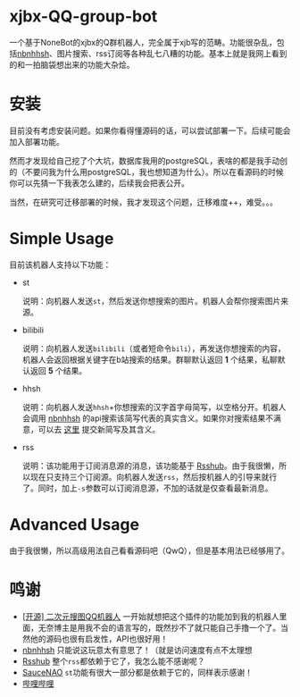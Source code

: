# xjbx-QQ-group-bot
一个基于NoneBot的xjbx的Q群机器人，完全属于xjb写的范畴。功能很杂乱，包括[nbnhhsh](https://github.com/itorr/nbnhhsh?files=1)、图片搜索、rss订阅等各种乱七八糟的功能。基本上就是我网上看到的和一拍脑袋想出来的功能大杂烩。

# 安装

目前没有考虑安装问题。如果你看得懂源码的话，可以尝试部署一下。后续可能会加入部署功能。

然而才发现给自己挖了个大坑，数据库我用的postgreSQL，表啥的都是我手动创的（不要问我为什么用postgreSQL，我也想知道为什么）。所以在看源码的时候你可以先猜一下我表怎么建的，后续我会把表公开。

当然，在研究可迁移部署的时候，我才发现这个问题，迁移难度++，难受。。。

# Simple Usage

目前该机器人支持以下功能：

+ st

    说明：向机器人发送`st`，然后发送你想搜索的图片。机器人会帮你搜索图片来源。

+ bilibili

    说明：向机器人发送`bilibili`（或者短命令`bili`），再发送你想搜索的内容，机器人会返回根据关键字在b站搜索的结果。群聊默认返回 **1** 个结果，私聊默认返回 **5** 个结果。

+ hhsh

    说明：向机器人发送`hhsh`+你想搜索的汉字首字母简写，以空格分开。机器人会调用 [nbnhhsh](https://github.com/itorr/nbnhhsh) 的api搜索该简写代表的真实含义。如果你对搜索结果不满意，可以去 [这里](https://lab.magiconch.com/nbnhhsh/) 提交新简写及其含义。

+ rss

    说明：该功能用于订阅消息源的消息，该功能基于 [Rsshub](https://github.com/DIYgod/RSSHub)。由于我很懒，所以现在只支持三个订阅源。向机器人发送`rss`，然后按机器人的引导来就行了。同时，加上`-s`参数可以订阅消息源，不加的话就是仅查看最新消息。

# Advanced Usage    

由于我很懒，所以高级用法自己看看源码吧（QwQ），但是基本用法已经够用了。

# 鸣谢

+ [[开源] 二次元搜图QQ机器人](https://github.com/Tsuk1ko/CQ-picfinder-robot) 一开始就想把这个插件的功能加到我的机器人里面，无奈博主是用我不会的语言写的，既然抄不了就只能自己手撸一个了。当然他的源码也很有启发性，API也很好用！
+ [nbnhhsh](https://github.com/itorr/nbnhhsh) 只能说这玩意太有意思了！（就是访问速度有点不太理想
+ [Rsshub](https://github.com/DIYgod/RSSHub) 整个`rss`都依赖于它了，我怎么能不感谢呢？
+ [SauceNAO](https://saucenao.com) `st`功能有很大一部分都是依赖于它的，同样表示感谢！
+ [哔哩哔哩](https://www.bilibili.com)
